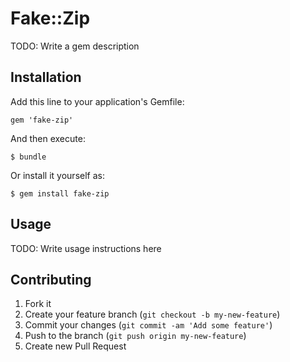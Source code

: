 # Fake::Zip

TODO: Write a gem description

## Installation

Add this line to your application's Gemfile:

    gem 'fake-zip'

And then execute:

    $ bundle

Or install it yourself as:

    $ gem install fake-zip

## Usage

TODO: Write usage instructions here

## Contributing

1. Fork it
2. Create your feature branch (`git checkout -b my-new-feature`)
3. Commit your changes (`git commit -am 'Add some feature'`)
4. Push to the branch (`git push origin my-new-feature`)
5. Create new Pull Request

